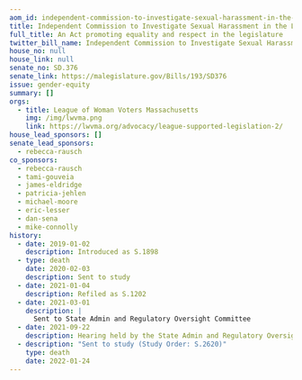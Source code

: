 ```yaml
---
aom_id: independent-commission-to-investigate-sexual-harassment-in-the-legislature
title: Independent Commission to Investigate Sexual Harassment in the Legislature
full_title: An Act promoting equality and respect in the legislature
twitter_bill_name: Independent Commission to Investigate Sexual Harassment in the Legislature
house_no: null
house_link: null
senate_no: SD.376
senate_link: https://malegislature.gov/Bills/193/SD376
issue: gender-equity
summary: []
orgs:
  - title: League of Woman Voters Massachusetts
    img: /img/lwvma.png
    link: https://lwvma.org/advocacy/league-supported-legislation-2/
house_lead_sponsors: []
senate_lead_sponsors:
  - rebecca-rausch
co_sponsors:
  - rebecca-rausch
  - tami-gouveia
  - james-eldridge
  - patricia-jehlen
  - michael-moore
  - eric-lesser
  - dan-sena
  - mike-connolly
history:
  - date: 2019-01-02
    description: Introduced as S.1898
  - type: death
    date: 2020-02-03
    description: Sent to study
  - date: 2021-01-04
    description: Refiled as S.1202
  - date: 2021-03-01
    description: |
      Sent to State Admin and Regulatory Oversight Committee
  - date: 2021-09-22
    description: Hearing held by the State Admin and Regulatory Oversight Committee
  - description: "Sent to study (Study Order: S.2620)"
    type: death
    date: 2022-01-24
---
```

